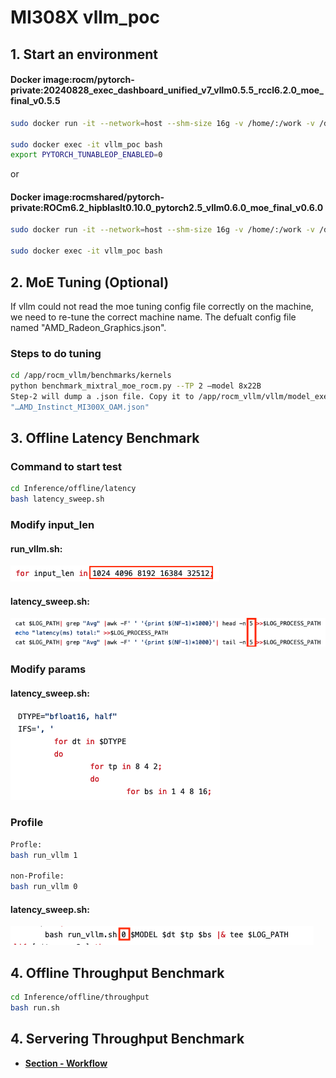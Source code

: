 # MI308X vllm_poc

## 1. Start an environment

#### Docker image:rocm/pytorch-private:20240828_exec_dashboard_unified_v7_vllm0.5.5_rccl6.2.0_moe_final_v0.5.5

```bash
sudo docker run -it --network=host --shm-size 16g -v /home/:/work -v /data/models:/data --env HF_HOME=/data --env TOKENIZERS_PARALLELISM=false --device=/dev/kfd --device=/dev/dri --group-add video --cap-add=SYS_PTRACE --security-opt seccomp=unconfined --ipc=host -d --name vllm_poc rocm/pytorch-private:20240828_exec_dashboard_unified_v7_vllm0.5.5_rccl6.2.0_moe_final_v0.5.5

sudo docker exec -it vllm_poc bash
export PYTORCH_TUNABLEOP_ENABLED=0
```
or
#### Docker image:rocmshared/pytorch-private:ROCm6.2_hipblaslt0.10.0_pytorch2.5_vllm0.6.0_moe_final_v0.6.0

```bash
sudo docker run -it --network=host --shm-size 16g -v /home/:/work -v /data/models:/data --env HF_HOME=/data --env TOKENIZERS_PARALLELISM=false --device=/dev/kfd --device=/dev/dri --group-add video --cap-add=SYS_PTRACE --security-opt seccomp=unconfined --ipc=host -d --name vllm_poc rocmshared/pytorch-private:ROCm6.2_hipblaslt0.10.0_pytorch2.5_vllm0.6.0_moe_final_v0.6.0

sudo docker exec -it vllm_poc bash
```
## 2. MoE Tuning (Optional)

If vllm could not read the moe tuning config file correctly on the machine, we need to re-tune the correct machine name. The defualt config file named "AMD_Radeon_Graphics.json".

### Steps to do tuning

```bash
cd /app/rocm_vllm/benchmarks/kernels
python benchmark_mixtral_moe_rocm.py --TP 2 —model 8x22B
Step-2 will dump a .json file. Copy it to /app/rocm_vllm/vllm/model_executor/layers/fused_moe/configs. name：
"…AMD_Instinct_MI300X_OAM.json"
```

## 3. Offline Latency Benchmark

### Command to start test

```bash
cd Inference/offline/latency
bash latency_sweep.sh
```
### Modify input_len
#### run_vllm.sh:

![input diagram](./images/input.png) 

#### latency_sweep.sh:

![results diagram](./images/results.png) 

### Modify params

#### latency_sweep.sh:

![params diagram](./images/params.png) 

### Profile

```bash
Profle:
bash run_vllm 1

non-Profile:
bash run_vllm 0
```

#### latency_sweep.sh:

![profile diagram](./images/profile.png) 


## 4. Offline Throughput Benchmark

```bash
cd Inference/offline/throughput
bash run.sh
```

## 4. Servering Throughput Benchmark
* [**Section - Workflow**](./Inference/servering/README.md)
